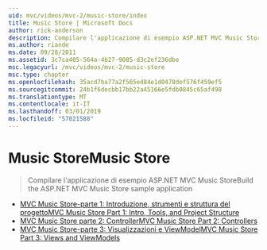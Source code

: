 ```yaml
---
uid: mvc/videos/mvc-2/music-store/index
title: Music Store | Microsoft Docs
author: rick-anderson
description: Compilare l'applicazione di esempio ASP.NET MVC Music Store
ms.author: riande
ms.date: 09/28/2011
ms.assetid: 3c7ca405-564a-4b27-9085-d3c2ef236dbe
msc.legacyurl: /mvc/videos/mvc-2/music-store
msc.type: chapter
ms.openlocfilehash: 35acd7ba77a2f565ed84e1d0478def576f459ef5
ms.sourcegitcommit: 24b1f6decbb17bb22a45166e5fdb0845c65af498
ms.translationtype: MT
ms.contentlocale: it-IT
ms.lasthandoff: 03/01/2019
ms.locfileid: "57021588"
---
```

<a name="music-store"></a><span data-ttu-id="a0a6c-103">Music Store</span><span class="sxs-lookup"><span data-stu-id="a0a6c-103">Music Store</span></span>
====================
> <span data-ttu-id="a0a6c-104">Compilare l'applicazione di esempio ASP.NET MVC Music Store</span><span class="sxs-lookup"><span data-stu-id="a0a6c-104">Build the ASP.NET MVC Music Store sample application</span></span>


- [<span data-ttu-id="a0a6c-105">MVC Music Store-parte 1: Introduzione, strumenti e struttura del progetto</span><span class="sxs-lookup"><span data-stu-id="a0a6c-105">MVC Music Store Part 1: Intro, Tools, and Project Structure</span></span>](mvc-music-store-part-1-intro-tools-and-project-structure.md)
- [<span data-ttu-id="a0a6c-106">MVC Music Store parte 2: Controller</span><span class="sxs-lookup"><span data-stu-id="a0a6c-106">MVC Music Store Part 2: Controllers</span></span>](mvc-music-store-part-2-controllers.md)
- [<span data-ttu-id="a0a6c-107">MVC Music Store-parte 3: Visualizzazioni e ViewModel</span><span class="sxs-lookup"><span data-stu-id="a0a6c-107">MVC Music Store Part 3: Views and ViewModels</span></span>](mvc-music-store-part-3-views-and-viewmodels.md)
